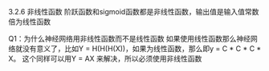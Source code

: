 3.2.6 非线性函数
阶跃函数和sigmoid函数都是非线性函数，输出值是输入值常数倍为线性函数

Q1：为什么神经网络用非线性函数而不是线性函数
如果使用线性函数那么神经网络就没有意义了，比如Y = H(H(H(X))，如果为线性函数，那么即y = C * C * C * X。
这个同样可以用Y = AX 来解决，所以必须使用非线性函数
